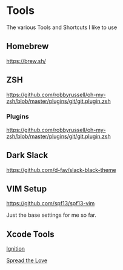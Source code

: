 # Tools
The various Tools and Shortcuts I like to use


## Homebrew
https://brew.sh/



## ZSH
https://github.com/robbyrussell/oh-my-zsh/blob/master/plugins/git/git.plugin.zsh



### Plugins
https://github.com/robbyrussell/oh-my-zsh/blob/master/plugins/git/git.plugin.zsh



## Dark Slack
https://github.com/d-fay/slack-black-theme



## VIM Setup
https://github.com/spf13/spf13-vim

Just the base settings for me so far.



## Xcode Tools
[Ignition](https://github.com/plflanagan/Ignition)

[Spread the Love](https://github.com/plflanagan/SpreadTheLove)
